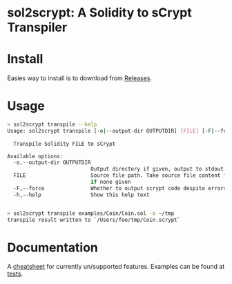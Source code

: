 # sol2scrypt: A Solidity to sCrypt Transpiler

# Install
Easies way to install is to download from [Releases](https://github.com/sCrypt-Inc/sol2scrypt/releases).

# Usage
```sh
> sol2scrypt transpile --help                
Usage: sol2scrypt transpile [-o|--output-dir OUTPUTDIR] [FILE] [-F|--force]
                            
  Transpile Solidity FILE to sCrypt

Available options:
  -o,--output-dir OUTPUTDIR
                           Output directory if given, output to stdout if none given
  FILE                     Source file path. Take source file content from stdin
                           if none given
  -F,--force               Whether to output scrypt code despite errors
  -h,--help                Show this help text


> sol2scrypt transpile examples/Coin/Coin.sol -o ~/tmp
transpile result written to `/Users/foo/tmp/Coin.scrypt`
```

  # Documentation
  A [cheatsheet](https://github.com/sCrypt-Inc/sol2scrypt/tree/master/docs) for currently un/supported features. Examples can be found at [tests](https://github.com/sCrypt-Inc/sol2scrypt/tree/master/test/golden).